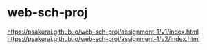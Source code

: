 # web-sch-proj
https://psakurai.github.io/web-sch-proj/assignment-1/v1/index.html
https://psakurai.github.io/web-sch-proj/assignment-1/v2/index.html
